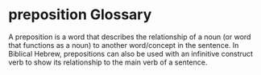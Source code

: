 # preposition Glossary
A preposition is a word that describes the relationship of a noun (or word that functions as a noun) to another word/concept in the sentence.  In Biblical Hebrew, prepositions can also be used with an infinitive construct verb to show its relationship to the main verb of a sentence.